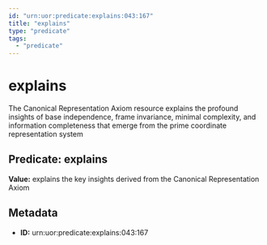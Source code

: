 ```yaml
---
id: "urn:uor:predicate:explains:043:167"
title: "explains"
type: "predicate"
tags:
  - "predicate"
---
```


# explains

The Canonical Representation Axiom resource explains the profound insights of base independence, frame invariance, minimal complexity, and information completeness that emerge from the prime coordinate representation system

## Predicate: explains

**Value:** explains the key insights derived from the Canonical Representation Axiom

## Metadata

- **ID:** urn:uor:predicate:explains:043:167
